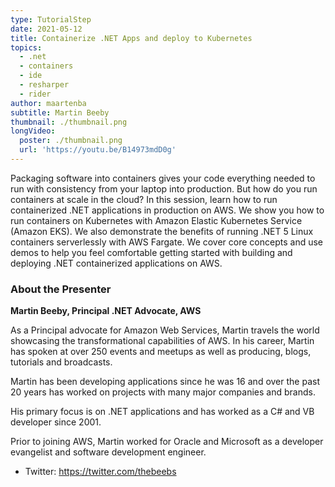 ```yaml
---
type: TutorialStep
date: 2021-05-12
title: Containerize .NET Apps and deploy to Kubernetes
topics:
  - .net
  - containers
  - ide
  - resharper
  - rider
author: maartenba
subtitle: Martin Beeby
thumbnail: ./thumbnail.png
longVideo:
  poster: ./thumbnail.png
  url: 'https://youtu.be/B14973mdD0g'
---
```


Packaging software into containers gives your code everything needed to run with consistency from your laptop into production. But how do you run containers at scale in the cloud? In this session, learn how to run containerized .NET applications in production on AWS. We show you how to run containers on Kubernetes with Amazon Elastic Kubernetes Service (Amazon EKS). We also demonstrate the benefits of running .NET 5 Linux containers serverlessly with AWS Fargate. We cover core concepts and use demos to help you feel comfortable getting started with building and deploying .NET containerized applications on AWS.

### About the Presenter

**Martin Beeby, Principal .NET Advocate, AWS**

As a Principal advocate for Amazon Web Services, Martin travels the world showcasing the transformational capabilities of AWS. In his career, Martin has spoken at over 250 events and meetups as well as producing, blogs, tutorials and broadcasts.

Martin has been developing applications since he was 16 and over the past 20 years has worked on projects with many major companies and brands.

His primary focus is on .NET applications and has worked as a C# and VB developer since 2001.

Prior to joining AWS, Martin worked for Oracle and Microsoft as a developer evangelist and software development engineer.

* Twitter: https://twitter.com/thebeebs
